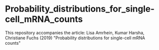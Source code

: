 # Probability_distributions_for_single-cell_mRNA_counts
This repository accompanies the article: Lisa Amrhein, Kumar Harsha, Christiane Fuchs (2019) "Probability distributions for single-cell mRNA counts" 
